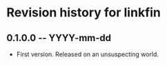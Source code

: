 # Revision history for linkfin

## 0.1.0.0 -- YYYY-mm-dd

* First version. Released on an unsuspecting world.
